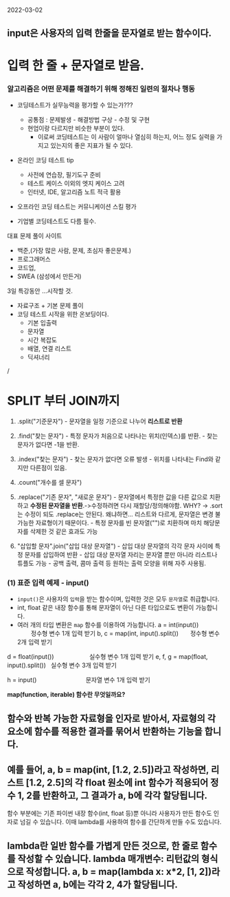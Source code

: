 2022-03-02
## input은 사용자의 입력 한줄을 문자열로 받는 함수이다. 
# 입력 한 줄 + 문자열로 받음.


### 알고리즘은 어떤 **문제를 해결**하기 위해 정해진 일련의 절차나 행동

- 코딩테스트가 실무능력을 평가할 수 있는가???
  - 공통점 : 문제발생 - 해결방법 구상 - 수정 및 구현
  - 현업이랑 다르지만 비슷한 부분이 있다. 
    - 이로써 코딩테스트는 이 사람이 얼마나 열심히 하는지, 어느 정도 실력을 가지고 있는지의 좋은 지표가 될 수 있다. 
- 온라인 코딩 테스트 tip
  - 사전에 연습장, 필기도구 준비
  - 테스트 케이스 이외의 엣지 케이스 고려
  - 인터넷, IDE, 알고리즘 노트 적극 활용

- 오프라인 코딩 테스트는 커뮤니케이션 스킬 평가
- 기업별 코딩테스트도 다름 필수. 



대표 문제 풀이 사이트 

- 백준,(가장 많은 사람, 문제, 초심자 좋은문제.)
- 프로그래머스
- 코드업,
- SWEA (삼성에서 만든거)



3일 특강동안 ...시작할 것. 

- 자료구조 + 기본 문제 풀이 
- 코딩 테스트 시작을 위한 온보딩이다. 
  - 기본 입출력
  - 문자열
  - 시간 복잡도
  - 배열, 연결 리스트
  - 딕셔너리

/
# SPLIT 부터 JOIN까지 

  1) .split("기준문자")
    - 문자열을 일정 기준으로 나누어 **리스트로 반환**
  2) .find("찾는 문자")
    - 특정 문자가 처음으로 나타나는 위치(인덱스)를 반환. 
    - 찾는 문자가 없다면 -1을 반환.

  3) .index("찾는 문자")
    - 찾는 문자가 없다면 오류 발생
    - 위치를 나타내는 Find와 같지만 다른점이 있음. 

  4) .count("개수를 셀 문자")

  5) .replace("기존 문자", "새로운 문자")
    - 문자열에서 특정한 값을 다른 값으로 치환하고 **수정된 문자열을 반환**.->수정하려면 다시 재할당/정의해야함.
    WHY? 
     -> .sort는 수정이 되도 .replace는 안된다. 
     왜냐하면... 리스트와 다르게, 문자열은 변경 불가능한 자료형이기 때문이다. 
    - 특정 문자를 빈 문자열("")로 치환하며 마치 해당문자를 삭제한 것 같은 효과도 가능

  6) "삽입할 문자".join("삽입 대상 문자열")
    - 삽입 대상 문자열의 각각 문자 사이에 특정 문자를 삽입하여 반환
    - 삽입 대상 문자열 자리는 문자열 뿐만 아니라 리스트나 튜플도 가능
    - 공백 출력, 콤마 출력 등 원하는 출력 모양을 위해 자주 사용됨.

### (1) 표준 입력 예제 - input()

- `input()`은 사용자의 `입력`을 받는 함수이며, 입력한 것은 모두 `문자열`로 취급합니다.
- int, float 같은 내장 함수를 통해 문자열이 아닌 다른 타입으로도 변환이 가능합니다.
- 여러 개의 타입 변환은 `map` 함수를 이용하여 가능합니다.
a = int(input())                        정수형 변수 1개 입력 받기
b, c = map(int, input().split())        정수형 변수 2개 입력 받기

d = float(input())                      실수형 변수 1개 입력 받기
e, f, g = map(float, input().split())   실수형 변수 3개 입력 받기

h = input()                             문자열 변수 1개 입력 받기        

**map(function, iterable) 함수란 무엇일까요?**

함수와 반복 가능한 자료형을 인자로 받아서, 자료형의 각 요소에 함수를 적용한 결과를 묶어서 반환하는 기능을 합니다.
- 
예를 들어,
a, b = map(int, [1.2, 2.5])라고 작성하면, 리스트 [1.2, 2.5]의 각 float 원소에
int 함수가 적용되어 정수 1, 2를 반환하고, 그 결과가 a, b에 각각 할당됩니다.
-----------------------------------------------
함수 부분에는 기존 파이썬 내장 함수(int, float 등)뿐 아니라 사용자가 만든 함수도 인자로 넘길 수 있습니다. 이때 lambda를 사용하여 함수를 간단하게 만들 수도 있습니다.

lambda란 일반 함수를 가볍게 만든 것으로, 한 줄로 함수를 작성할 수 있습니다.
lambda 매개변수: 리턴값의 형식으로 작성합니다.
a, b = map(lambda x: x*2, [1, 2])라고 작성하면 a, b에는 각각 2, 4가 할당됩니다.
----------------------------------------------

